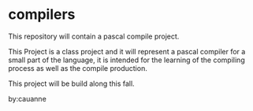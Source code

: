 # compilers
This repository will contain a pascal compile project.

This Project is a class project and it will represent a pascal compiler for a small part of the language, it is intended for the learning of the compiling process as well as the compile production.

This project will be build along this fall.

by:cauanne
